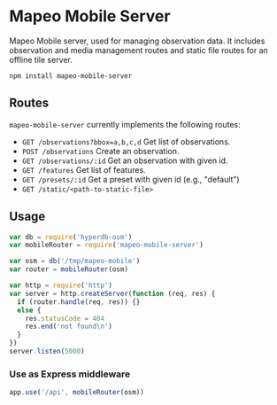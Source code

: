 # Mapeo Mobile Server

Mapeo Mobile server, used for managing observation data. It includes observation and media management routes and static file routes for an offline tile server.

```
npm install mapeo-mobile-server
```

## Routes

`mapeo-mobile-server` currently implements the following routes:

- `GET /observations?bbox=a,b,c,d` Get list of observations.
- `POST /observations` Create an observation.
- `GET /observations/:id` Get an observation with given id.
- `GET /features` Get list of features.
- `GET /presets/:id` Get a preset with given id (e.g., "default")
- `GET /static/<path-to-static-file>` 

## Usage

```js
var db = require('hyperdb-osm')
var mobileRouter = require('mapeo-mobile-server')

var osm = db('/tmp/mapeo-mobile')
var router = mobileRouter(osm)

var http = require('http')
var server = http.createServer(function (req, res) {
  if (router.handle(req, res)) {}
  else {
    res.statusCode = 404
    res.end('not found\n')
  }
})
server.listen(5000)
```

### Use as Express middleware

```js
app.use('/api', mobileRouter(osm))
```
